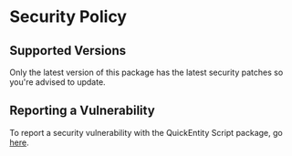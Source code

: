 # Security Policy

## Supported Versions

Only the latest version of this package has the latest security patches so you're advised to update.

## Reporting a Vulnerability

To report a security vulnerability with the QuickEntity Script package, go [here](https://github.com/bennett-sh/quickentity-script/issues/new?assignees=bennett-sh&labels=vulnerability&template=security_vulnerability.yaml&title=vulnerability%3A+).
